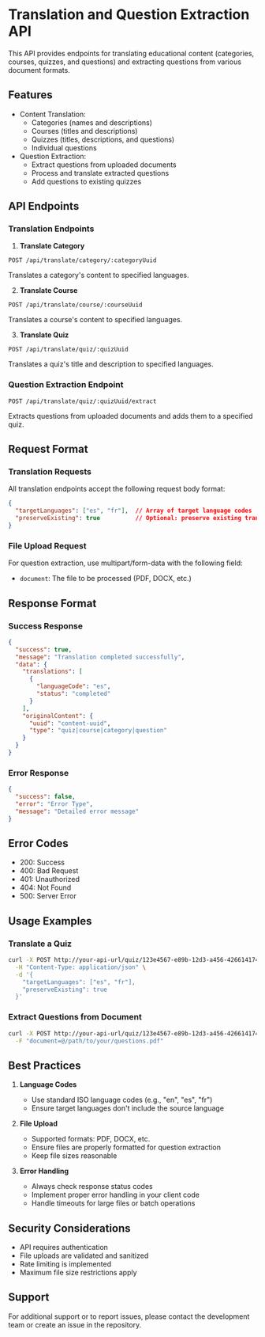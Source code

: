 # Translation and Question Extraction API

This API provides endpoints for translating educational content (categories, courses, quizzes, and questions) and extracting questions from various document formats.

## Features

- Content Translation:
  - Categories (names and descriptions)
  - Courses (titles and descriptions)
  - Quizzes (titles, descriptions, and questions)
  - Individual questions
- Question Extraction:
  - Extract questions from uploaded documents
  - Process and translate extracted questions
  - Add questions to existing quizzes

## API Endpoints

### Translation Endpoints

1. **Translate Category**
```http
POST /api/translate/category/:categoryUuid
```
Translates a category's content to specified languages.

2. **Translate Course**
```http
POST /api/translate/course/:courseUuid
```
Translates a course's content to specified languages.

3. **Translate Quiz**
```http
POST /api/translate/quiz/:quizUuid
```
Translates a quiz's title and description to specified languages.

### Question Extraction Endpoint

```http
POST /api/translate/quiz/:quizUuid/extract
```
Extracts questions from uploaded documents and adds them to a specified quiz.

## Request Format

### Translation Requests

All translation endpoints accept the following request body format:

```json
{
  "targetLanguages": ["es", "fr"],  // Array of target language codes
  "preserveExisting": true          // Optional: preserve existing translations
}
```

### File Upload Request

For question extraction, use multipart/form-data with the following field:
- `document`: The file to be processed (PDF, DOCX, etc.)

## Response Format

### Success Response

```json
{
  "success": true,
  "message": "Translation completed successfully",
  "data": {
    "translations": [
      {
        "languageCode": "es",
        "status": "completed"
      }
    ],
    "originalContent": {
      "uuid": "content-uuid",
      "type": "quiz|course|category|question"
    }
  }
}
```

### Error Response

```json
{
  "success": false,
  "error": "Error Type",
  "message": "Detailed error message"
}
```

## Error Codes

- 200: Success
- 400: Bad Request
- 401: Unauthorized
- 404: Not Found
- 500: Server Error

## Usage Examples

### Translate a Quiz

```bash
curl -X POST http://your-api-url/quiz/123e4567-e89b-12d3-a456-426614174000 \
  -H "Content-Type: application/json" \
  -d '{
    "targetLanguages": ["es", "fr"],
    "preserveExisting": true
  }'
```

### Extract Questions from Document

```bash
curl -X POST http://your-api-url/quiz/123e4567-e89b-12d3-a456-426614174000/extract \
  -F "document=@/path/to/your/questions.pdf"
```

## Best Practices

1. **Language Codes**
   - Use standard ISO language codes (e.g., "en", "es", "fr")
   - Ensure target languages don't include the source language

2. **File Upload**
   - Supported formats: PDF, DOCX, etc.
   - Ensure files are properly formatted for question extraction
   - Keep file sizes reasonable

3. **Error Handling**
   - Always check response status codes
   - Implement proper error handling in your client code
   - Handle timeouts for large files or batch operations

## Security Considerations

- API requires authentication
- File uploads are validated and sanitized
- Rate limiting is implemented
- Maximum file size restrictions apply

## Support

For additional support or to report issues, please contact the development team or create an issue in the repository.
